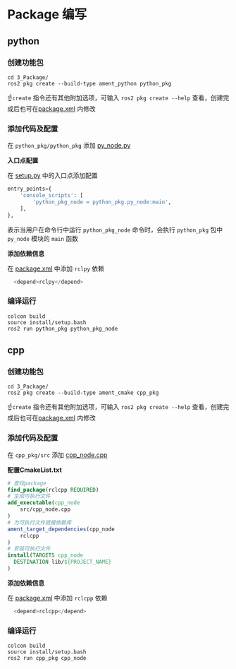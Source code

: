 # Package 编写

## python 

### 创建功能包

```shell
cd 3_Package/
ros2 pkg create --build-type ament_python python_pkg
```

☝️`create` 指令还有其他附加选项，可输入 `ros2 pkg create --help` 查看，创建完成后也可在[package.xml](python_pkg/package.xml) 内修改

### 添加代码及配置

在 `python_pkg/python_pkg` 添加 [py_node.py](python_pkg/python_pkg/py_node.py)

**入口点配置**

在 [setup.py](python_pkg/setup.py) 中的入口点添加配置

```python
entry_points={
    'console_scripts': [
        'python_pkg_node = python_pkg.py_node:main',
    ],
},
```

表示当用户在命令行中运行 `python_pkg_node` 命令时，会执行 `python_pkg` 包中 `py_node` 模块的 `main` 函数

**添加依赖信息**

在 [package.xml](python_pkg/package.xml) 中添加 `rclpy` 依赖

```python
  <depend>rclpy</depend>
```

### 编译运行

```shell
colcon build
source install/setup.bash
ros2 run python_pkg python_pkg_node
```

## cpp

### 创建功能包

```shell
cd 3_Package/
ros2 pkg create --build-type ament_cmake cpp_pkg
```

☝️`create` 指令还有其他附加选项，可输入 `ros2 pkg create --help` 查看，创建完成后也可在[package.xml](cpp_pkg/package.xml) 内修改

### 添加代码及配置

在 `cpp_pkg/src` 添加 [cpp_node.cpp](cpp_pkg/src/cpp_node.cpp)

**配置CmakeList.txt**

```Cmake
# 查找package
find_package(rclcpp REQUIRED)
# 生成可执行文件
add_executable(cpp_node
    src/cpp_node.cpp
)
# 为可执行文件链接依赖库
ament_target_dependencies(cpp_node
    rclcpp
)
# 安装可执行文件
install(TARGETS cpp_node
  DESTINATION lib/${PROJECT_NAME}
)
```

**添加依赖信息**

在 [package.xml](cpp_pkg/package.xml) 中添加 `rclcpp` 依赖

```python
  <depend>rclcpp</depend>
```

### 编译运行

```shell
colcon build
source install/setup.bash
ros2 run cpp_pkg cpp_node
```